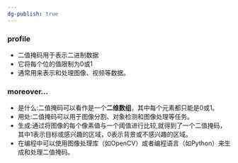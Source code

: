 ```yaml
---
dg-publish: true
---
```


### profile
- 二值掩码用于表示二进制数据
- 它将每个位的值限制为0或1
- 通常用来表示和处理图像、视频等数据。

### moreover...
- 是什么:二值掩码可以看作是一个**二维数组**，其中每个元素都只能是0或1。
- 用处:二值掩码可以用于图像分割、对象检测和图像处理等任务。
- 生成:通过将图像的每个像素值与一个阈值进行比较,就得到了一个二值掩码，其中1表示目标或感兴趣的区域，0表示背景或不感兴趣的区域。
- 在编程中可以使用图像处理库（如OpenCV）或者编程语言（如Python）来生成和处理二值掩码。